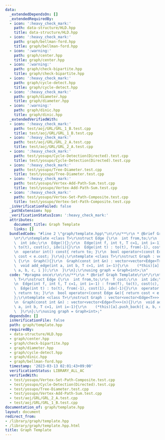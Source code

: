 ```yaml
---
data:
  _extendedDependsOn: []
  _extendedRequiredBy:
  - icon: ':heavy_check_mark:'
    path: data-structure/HLD.hpp
    title: data-structure/HLD.hpp
  - icon: ':heavy_check_mark:'
    path: graph/bellman-ford.hpp
    title: graph/bellman-ford.hpp
  - icon: ':warning:'
    path: graph/center.hpp
    title: graph/center.hpp
  - icon: ':warning:'
    path: graph/check-bipartite.hpp
    title: graph/check-bipartite.hpp
  - icon: ':heavy_check_mark:'
    path: graph/cycle-detect.hpp
    title: graph/cycle-detect.hpp
  - icon: ':heavy_check_mark:'
    path: graph/diameter.hpp
    title: graph/diameter.hpp
  - icon: ':warning:'
    path: graph/dinic.hpp
    title: graph/dinic.hpp
  _extendedVerifiedWith:
  - icon: ':heavy_check_mark:'
    path: test/aoj/GRL/GRL_1_B.test.cpp
    title: test/aoj/GRL/GRL_1_B.test.cpp
  - icon: ':heavy_check_mark:'
    path: test/aoj/GRL/GRL_2_A.test.cpp
    title: test/aoj/GRL/GRL_2_A.test.cpp
  - icon: ':heavy_check_mark:'
    path: test/yosupo/Cycle-Detection(Directed).test.cpp
    title: test/yosupo/Cycle-Detection(Directed).test.cpp
  - icon: ':heavy_check_mark:'
    path: test/yosupo/Tree-Diameter.test.cpp
    title: test/yosupo/Tree-Diameter.test.cpp
  - icon: ':heavy_check_mark:'
    path: test/yosupo/Vertex-Add-Path-Sum.test.cpp
    title: test/yosupo/Vertex-Add-Path-Sum.test.cpp
  - icon: ':heavy_check_mark:'
    path: test/yosupo/Vertex-Set-Path-Composite.test.cpp
    title: test/yosupo/Vertex-Set-Path-Composite.test.cpp
  _isVerificationFailed: false
  _pathExtension: hpp
  _verificationStatusIcon: ':heavy_check_mark:'
  attributes:
    document_title: Graph Template
    links: []
  bundledCode: "#line 2 \"graph/template.hpp\"\n\r\n/**\r\n * @brief Graph Template\r\
    \n*/\r\ntemplate <class T>\r\nstruct Edge {\r\n  int from,to;\r\n  T cost;\r\n\
    \  int idx;\r\n  Edge(){};\r\n  Edge(int f, int t, T c=1, int i=-1) : from(f),\
    \ to(t), cost(c), idx(i){}\r\n  Edge(int t) : to(t), from(-1), cost(1), idx(-1){}\r\
    \n  operator int() const{ return to; }\r\n  bool operator<(const Edge &e){ return\
    \ cost < e.cost; }\r\n};\r\ntemplate <class T>\r\nstruct Graph : vector<vector<Edge<T>>>\
    \ {\r\n  Graph(){}\r\n  Graph(const int &n) : vector<vector<Edge<T>>>(n){}\r\n\
    \  void add_edge(int a, int b, T c=1, int i=-1){\r\n    (*this)[a].push_back({\
    \ a, b, c, i });\r\n  }\r\n};\r\nusing graph = Graph<int>;\n"
  code: "#pragma once\r\n\r\n/**\r\n * @brief Graph Template\r\n*/\r\ntemplate <class\
    \ T>\r\nstruct Edge {\r\n  int from,to;\r\n  T cost;\r\n  int idx;\r\n  Edge(){};\r\
    \n  Edge(int f, int t, T c=1, int i=-1) : from(f), to(t), cost(c), idx(i){}\r\n\
    \  Edge(int t) : to(t), from(-1), cost(1), idx(-1){}\r\n  operator int() const{\
    \ return to; }\r\n  bool operator<(const Edge &e){ return cost < e.cost; }\r\n\
    };\r\ntemplate <class T>\r\nstruct Graph : vector<vector<Edge<T>>> {\r\n  Graph(){}\r\
    \n  Graph(const int &n) : vector<vector<Edge<T>>>(n){}\r\n  void add_edge(int\
    \ a, int b, T c=1, int i=-1){\r\n    (*this)[a].push_back({ a, b, c, i });\r\n\
    \  }\r\n};\r\nusing graph = Graph<int>;"
  dependsOn: []
  isVerificationFile: false
  path: graph/template.hpp
  requiredBy:
  - data-structure/HLD.hpp
  - graph/center.hpp
  - graph/check-bipartite.hpp
  - graph/diameter.hpp
  - graph/cycle-detect.hpp
  - graph/dinic.hpp
  - graph/bellman-ford.hpp
  timestamp: '2023-03-13 02:01:43+09:00'
  verificationStatus: LIBRARY_ALL_AC
  verifiedWith:
  - test/yosupo/Vertex-Set-Path-Composite.test.cpp
  - test/yosupo/Cycle-Detection(Directed).test.cpp
  - test/yosupo/Tree-Diameter.test.cpp
  - test/yosupo/Vertex-Add-Path-Sum.test.cpp
  - test/aoj/GRL/GRL_2_A.test.cpp
  - test/aoj/GRL/GRL_1_B.test.cpp
documentation_of: graph/template.hpp
layout: document
redirect_from:
- /library/graph/template.hpp
- /library/graph/template.hpp.html
title: Graph Template
---
```

